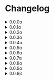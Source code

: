 # Changelog

<details><summary>0.0.0α</summary>
Inital release
</details>

<details><summary>0.0.1α</summary>
Added a template for the basic structure of the Antiauto Programs, changed emoji wrapper to {}, added support for wrapping strings and newlines, added characters for gamepad symbols (completing the full character set), created an image converter, fixed framerate issues, and added more experiments.
</details>

<details><summary>0.0.2α</summary>
Added many new functions for the display (mouse support, update with clear, panic), added panic for audio, added support for characters to be vertically flipped and removed the mini-alphabet in the chars.txt file (freeing up a whopping 57 characters), reverted the gamepad button characters, added mouse button characters and the horizontal arrow, added characters demo & a character map updater tool. I'm hoping to update the OS a lot more so that it doesn't copy the VectorMaster.
</details>

<details><summary>0.0.3α</summary>
Fixed the mouse position handling, added characters for curly brackets, added methods in the parser for getting mouse buttons and keys pressed down, removed some unused parser keys, added a basic paint program demo, added more experiments, refactored some code, updated comments, added mouse control to the file explorer, and added many new methods of drawing to the display (rect, circle, and triangle).
</details>

<details><summary>0.0.4α</summary>
Made it so that the notepad saves .aat (AntiAuto Text) files instead of .txt, tweaked and made some minor changes to some demos, added new characters, redid paint app (saves .aai files (antiauto image)), added some more options to settings, added click events to the parser, outline support for rects, and added icons in the file explorer.
</details>

<details><summary>0.0.5α</summary>
Realized that -1 for the color index creates a transparent effect, added support for GIFs and APNGs in the sprite creator, completely redid the tobyfox demo (Now called deltarune_battle), and made more experiments.
</details>

<details><summary>0.0.6α</summary>
Updated characters (and fixed some flipped ones in the process), shrunk gitignore, refactored some code and demos, added Webp support for the sprite creator, added experiments, and added file sizes to the file explorer.
</details>

<details><summary>0.0.7α</summary>Added what probably is the worst browser ever, support for brackets for color formatting in draw_string(): [bg, fg], [e] (This doesn't effect past functions using the color1/color2 arguments), removed the need to add the resize handler to scripts, tweaked the notepad a bit, added some support for Vectormaster (Although the coordinate systems will need to be translated), added RLE to the paint program and sprite creator, added another experiment, and added more characters.
</details>

<details><summary>0.0.8α</summary>
Added the ability to draw images with the draw_aai() function (it needs x, y, width, height, and file path.) Renamed the sprite creator to aaiCreator.py and added the ability to get the raw RLE data (normal aai data), updated the draw_string() function, added a 64x64 mode to the paint app, hid the file extensions in the file explorer (can be shown by pressing E), and updated/changed some experiments.
<h4>0.0.8α Info!</h4>
Since the new method of drawing aai images need a path, it is reccomended that you have your program in a folder, with a script and your images in it, so that the images don't fill up disk/
</details>

<details><summary>0.0.9α</summary>
Updated the file explorer UI, limited the amount of items in a folder to 9, removed the need to include the special key (it now gets added during the parsing process), removed the expansions, removed an experiment, renamed colors.hex to colors.txt, updated the .aai format ("aai_WxH_DATADATADATA..."), updated the character map, and tweaked some demos. Close to 1.0!
</details>

<details><summary>0.0.9β</summary>
Added a cursor, prepared for .aam handling, made a changelog, removed most experiments.
</details>